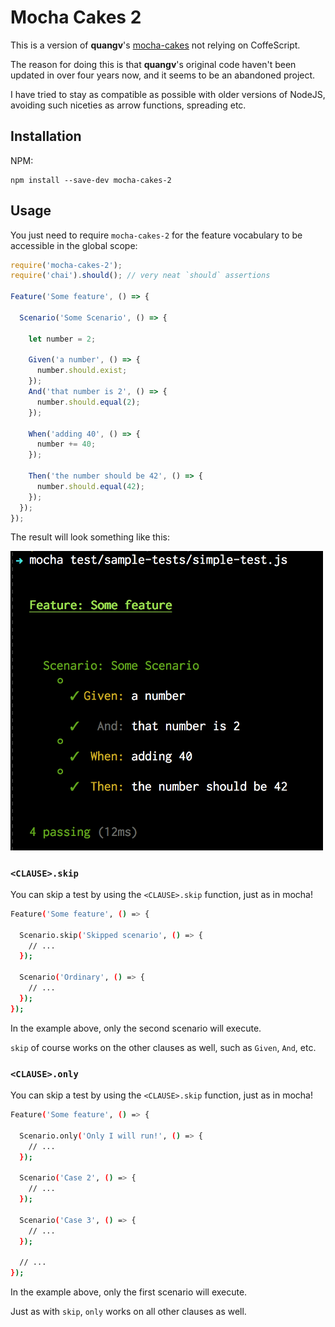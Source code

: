 # Mocha Cakes 2

This is a version of **quangv**'s [mocha-cakes](https://github.com/quangv/mocha-cakes/) not relying on CoffeScript.

The reason for doing this is that **quangv**'s original code haven't been updated in over four years now, and it seems to be an abandoned project.

I have tried to stay as compatible as possible with older versions of NodeJS, avoiding such niceties as arrow functions, spreading etc.
## Installation

NPM:

```
npm install --save-dev mocha-cakes-2
```

## Usage

You just need to require `mocha-cakes-2` for the feature vocabulary to be accessible in the global scope:

```javascript
require('mocha-cakes-2');
require('chai').should(); // very neat `should` assertions

Feature('Some feature', () => {

  Scenario('Some Scenario', () => {

    let number = 2;

    Given('a number', () => {
      number.should.exist;
    });
    And('that number is 2', () => {
      number.should.equal(2);
    });

    When('adding 40', () => {
      number += 40;
    });

    Then('the number should be 42', () => {
      number.should.equal(42);
    });
  });
});
```

The result will look something like this:

<img src="doc/example-feature.png" width="500" />

### `<CLAUSE>.skip`

You can skip a test by using the `<CLAUSE>.skip` function, just as in mocha!

```bash
Feature('Some feature', () => {

  Scenario.skip('Skipped scenario', () => {
    // ...
  });

  Scenario('Ordinary', () => {
    // ...
  });
});
```

In the example above, only the second scenario will execute.

`skip` of course works on the other clauses as well, such as `Given`, `And`, etc.

### `<CLAUSE>.only`

You can skip a test by using the `<CLAUSE>.skip` function, just as in mocha!

```bash
Feature('Some feature', () => {

  Scenario.only('Only I will run!', () => {
    // ...
  });

  Scenario('Case 2', () => {
    // ...
  });

  Scenario('Case 3', () => {
    // ...
  });

  // ...
});
```

In the example above, only the first scenario will execute.

Just as with `skip`, `only` works on all other clauses as well.
